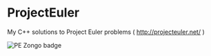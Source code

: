 # ProjectEuler
My C++ solutions to Project Euler problems ( http://projecteuler.net/ )

![PE Zongo badge](https://projecteuler.net/profile/Zongo.png)
